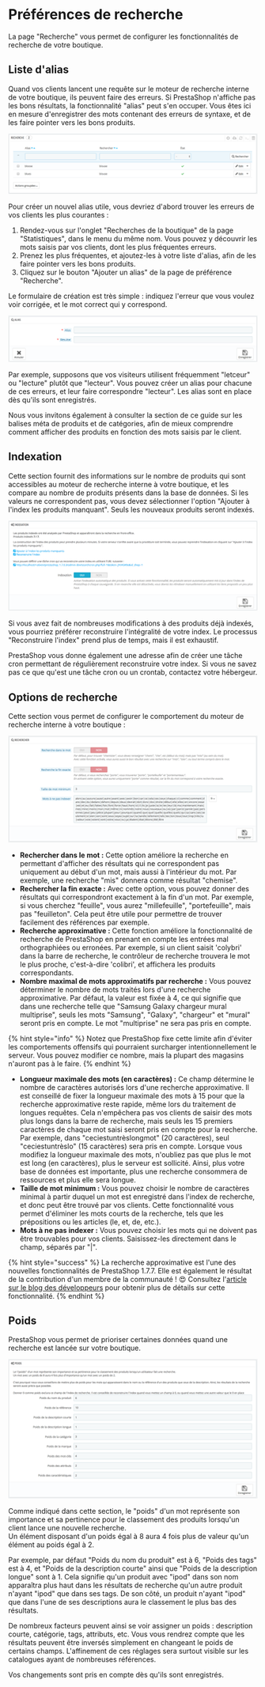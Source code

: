# Préférences de recherche

La page "Recherche" vous permet de configurer les fonctionnalités de recherche de votre boutique.

## Liste d'alias <a href="#preferencesderecherche-listedalias" id="preferencesderecherche-listedalias"></a>

Quand vos clients lancent une requête sur le moteur de recherche interne de votre boutique, ils peuvent faire des erreurs. Si PrestaShop n'affiche pas les bons résultats, la fonctionnalité "alias" peut s'en occuper. Vous êtes ici en mesure d'enregistrer des mots contenant des erreurs de syntaxe, et de les faire pointer vers les bons produits.

![](../../../../.gitbook/assets/52298435.png)

Pour créer un nouvel alias utile, vous devriez d'abord trouver les erreurs de vos clients les plus courantes :

1. Rendez-vous sur l'onglet "Recherches de la boutique" de la page "Statistiques", dans le menu du même nom. Vous pouvez y découvrir les mots saisis par vos clients, dont les plus fréquentes erreurs.
2. Prenez les plus fréquentes, et ajoutez-les à votre liste d'alias, afin de les faire pointer vers les bons produits.
3. Cliquez sur le bouton "Ajouter un alias" de la page de préférence "Recherche".

Le formulaire de création est très simple : indiquez l'erreur que vous voulez voir corrigée, et le mot correct qui y correspond.

![](../../../../.gitbook/assets/52298436.png)

Par exemple, supposons que vos visiteurs utilisent fréquemment "letceur" ou "lecture" plutôt que "lecteur". Vous pouvez créer un alias pour chacune de ces erreurs, et leur faire correspondre "lecteur". Les alias sont en place dès qu'ils sont enregistrés.

Nous vous invitons également à consulter la section de ce guide sur les balises méta de produits et de catégories, afin de mieux comprendre comment afficher des produits en fonction des mots saisis par le client.

## Indexation <a href="#preferencesderecherche-indexation" id="preferencesderecherche-indexation"></a>

Cette section fournit des informations sur le nombre de produits qui sont accessibles au moteur de recherche interne à votre boutique, et les compare au nombre de produits présents dans la base de données. Si les valeurs ne correspondent pas, vous devez sélectionner l'option "Ajouter à l'index les produits manquant". Seuls les nouveaux produits seront indexés.

![](../../../../.gitbook/assets/52298437.png)

Si vous avez fait de nombreuses modifications à des produits déjà indexés, vous pourriez préférer reconstruire l'intégralité de votre index. Le processus "Reconstruire l'index" prend plus de temps, mais il est exhaustif.

PrestaShop vous donne également une adresse afin de créer une tâche cron permettant de régulièrement reconstruire votre index. Si vous ne savez pas ce que qu'est une tâche cron ou un crontab, contactez votre hébergeur.

## Options de recherche <a href="#preferencesderecherche-optionsderecherche" id="preferencesderecherche-optionsderecherche"></a>

Cette section vous permet de configurer le comportement du moteur de recherche interne à votre boutique :

![](../../../../.gitbook/assets/52298438.png)

* **Rechercher dans le mot :** Cette option améliore la recherche en permettant d'afficher des résultats qui ne correspondent pas uniquement au début d'un mot, mais aussi à l'intérieur du mot. Par exemple, une recherche "mis" donnera comme résultat "chemise".
* **Rechercher la fin exacte :** Avec cette option, vous pouvez donner des résultats qui correspondront exactement à la fin d'un mot. Par exemple, si vous cherchez "feuille", vous aurez "millefeuille", "portefeuille", mais pas "feuilleton". Cela peut être utile pour permettre de trouver facilement des références par exemple.
* **Recherche approximative :** Cette fonction améliore la fonctionnalité de recherche de PrestaShop en prenant en compte les entrées mal orthographiées ou erronées. Par exemple, si un client saisit 'colybri' dans la barre de recherche, le contrôleur de recherche trouvera le mot le plus proche, c'est-à-dire 'colibri', et affichera les produits correspondants.&#x20;
* **Nombre maximal de mots approximatifs par recherche :** Vous pouvez déterminer le nombre de mots traités lors d'une recherche approximative. Par défaut, la valeur est fixée à 4, ce qui signifie que dans une recherche telle que "Samsung Galaxy chargeur mural multiprise", seuls les mots "Samsung", "Galaxy", "chargeur" et "mural" seront pris en compte. Le mot "multiprise" ne sera pas pris en compte.

{% hint style="info" %}
Notez que PrestaShop fixe cette limite afin d'éviter les comportements offensifs qui pourraient surcharger intentionnellement le serveur. Vous pouvez modifier ce nombre, mais la plupart des magasins n'auront pas à le faire.
{% endhint %}

* **Longueur maximale des mots (en caractères) :** Ce champ détermine le nombre de caractères autorisés lors d'une recherche approximative. Il est conseillé de fixer la longueur maximale des mots à 15 pour que la recherche approximative reste rapide, même lors du traitement de longues requêtes. Cela n'empêchera pas vos clients de saisir des mots plus longs dans la barre de recherche, mais seuls les 15 premiers caractères de chaque mot saisi seront pris en compte pour la recherche. Par exemple, dans "ceciestuntrèslongmot" (20 caractères), seul "ceciestuntrèslo" (15 caractères) sera pris en compte. Lorsque vous modifiez la longueur maximale des mots, n'oubliez pas que plus le mot est long (en caractères), plus le serveur est sollicité. Ainsi, plus votre base de données est importante, plus une recherche consommera de ressources et plus elle sera longue.
* **Taille de mot minimum :** Vous pouvez choisir le nombre de caractères minimal à partir duquel un mot est enregistré dans l'index de recherche, et donc peut être trouvé par vos clients. Cette fonctionnalité vous permet d'éliminer les mots courts de la recherche, tels que les prépositions ou les articles (le, et, de, etc.).
* **Mots à ne pas indexer :** Vous pouvez choisir les mots qui ne doivent pas être trouvables pour vos clients. Saisissez-les directement dans le champ, séparés par "|".

{% hint style="success" %}
La recherche approximative est l'une des nouvelles fonctionnalités de PrestaShop 1.7.7. Elle est également le résultat de la contribution d'un membre de la communauté ! 😍 Consultez l'[article sur le blog des développeurs](https://build.prestashop.com/news/introduction-to-the-fuzzy-search/) pour obtenir plus de détails sur cette fonctionnalité.
{% endhint %}

## Poids <a href="#preferencesderecherche-poids" id="preferencesderecherche-poids"></a>

PrestaShop vous permet de prioriser certaines données quand une recherche est lancée sur votre boutique.

![](../../../../.gitbook/assets/52298439.png)

Comme indiqué dans cette section, le "poids" d'un mot représente son importance et sa pertinence pour le classement des produits lorsqu'un client lance une nouvelle recherche.\
Un élément disposant d'un poids égal à 8 aura 4 fois plus de valeur qu'un élément au poids égal à 2.

Par exemple, par défaut "Poids du nom du produit" est à 6, "Poids des tags" est à 4, et "Poids de la description courte" ainsi que "Poids de la description longue" sont à 1. Cela signifie qu'un produit avec "ipod" dans son nom apparaîtra plus haut dans les résultats de recherche qu'un autre produit n'ayant "ipod" que dans ses tags. De son côté, un produit n'ayant "ipod" que dans l'une de ses descriptions aura le classement le plus bas des résultats.

De nombreux facteurs peuvent ainsi se voir assigner un poids : description courte, catégorie, tags, attributs, etc. Vous vous rendrez compte que les résultats peuvent être inversés simplement en changeant le poids de certains champs. L'affinement de ces réglages sera surtout visible sur les catalogues ayant de nombreuses références.

Vos changements sont pris en compte dès qu'ils sont enregistrés.
